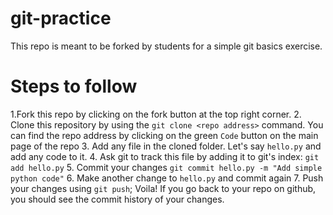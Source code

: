 # git-practice

This repo is meant to be forked by students for a simple git basics exercise.

# Steps to follow

1.Fork this repo by clicking on the fork button at the top right corner.
2. Clone this repository by using the `git clone <repo address>` command. You can find the repo address by clicking on the green `Code` button on the main page of the repo
3. Add any file in the cloned folder. Let's say `hello.py` and add any code to it.
4. Ask git to track this file by adding it to git's index: `git add hello.py`
5. Commit your changes `git commit hello.py -m "Add simple python code"`
6. Make another change to `hello.py` and commit again
7. Push your changes using `git push`; Voila! If you go back to your repo on github, you should see the commit history of your changes. 
